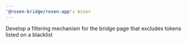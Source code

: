 ```yaml
---
'@rosen-bridge/rosen-app': minor
---
```


Develop a filtering mechanism for the bridge page that excludes tokens listed on a blacklist
